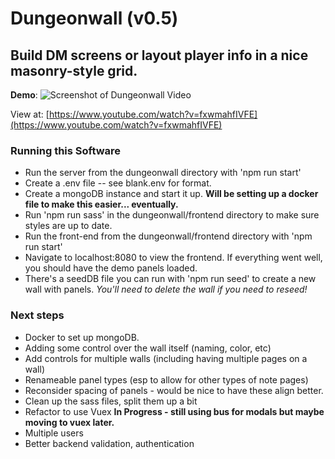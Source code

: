 # Dungeonwall (v0.5)
## Build DM screens or layout player info in a nice masonry-style grid.

**Demo**:
![Screenshot of Dungeonwall Video](https://emulrooney.github.io/images/project-Dungeonwall.png)


View at: [https://www.youtube.com/watch?v=fxwmahfIVFE](https://www.youtube.com/watch?v=fxwmahfIVFE)

### Running this Software

* Run the server from the dungeonwall directory with 'npm run start'
* Create a .env file -- see blank.env for format.
* Create a mongoDB instance and start it up. **Will be setting up a docker file to make this easier... eventually.**
* Run 'npm run sass' in the dungeonwall/frontend directory to make sure styles are up to date.
* Run the front-end from the dungeonwall/frontend directory with 'npm run start'
* Navigate to localhost:8080 to view the frontend. If everything went well, you should have the demo panels loaded.
* There's a seedDB file you can run with 'npm run seed' to create a new wall with panels. _You'll need to delete the wall if you need to reseed!_

### Next steps

* Docker to set up mongoDB.
* Adding some control over the wall itself (naming, color, etc)
* Add controls for multiple walls (including having multiple pages on a wall)
* Renameable panel types (esp to allow for other types of note pages)
* Reconsider spacing of panels - would be nice to have these align better.
* Clean up the sass files, split them up a bit
* Refactor to use Vuex **In Progress - still using bus for modals but maybe moving to vuex later.**
* Multiple users
* Better backend validation, authentication
